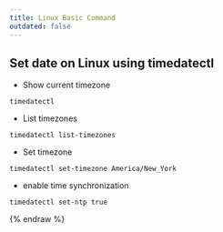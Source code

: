 ```yaml
---
title: Linux Basic Command
outdated: false
---
```


## Set date on Linux using timedatectl

- Show current timezone
```
timedatectl
```
- List timezones
```
timedatectl list-timezones
```
- Set timezone
```
timedatectl set-timezone America/New_York
```
- enable time synchronization
```
timedatectl set-ntp true
```
{% endraw %}